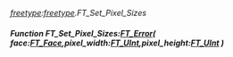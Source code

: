 _[freetype](../../modules/freetype/freetype-module.md):[freetype](../../modules/freetype/freetype-module.md).FT\_Set\_Pixel\_Sizes_
##### Function FT\_Set\_Pixel\_Sizes:[FT_Error](../../modules/freetype/freetype-ft_error.md)( face:[FT_Face](../../modules/freetype/freetype-ft_face.md),pixel_width:[FT_UInt](../../modules/freetype/freetype-ft_uint.md),pixel_height:[FT_UInt](../../modules/freetype/freetype-ft_uint.md) )
